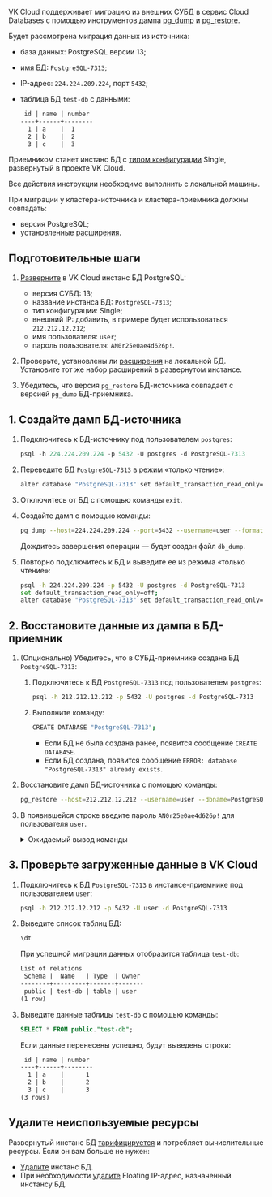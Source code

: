 VK Cloud поддерживает миграцию из внешних СУБД в сервис Cloud Databases с помощью инструментов дампа [pg_dump](https://www.postgresql.org/docs/current/app-pgdump.html) и [pg_restore](https://www.postgresql.org/docs/current/app-pgrestore.html).

Будет рассмотрена миграция данных из источника:

- база данных: PostgreSQL версии 13;
- имя БД: `PostgreSQL-7313`;
- IP-адрес: `224.224.209.224`, порт `5432`;
- таблица БД `test-db` с данными:

  ```txt
   id | name | number
  ----+------+--------
    1 | a    |  1
    2 | b    |  2
    3 | c    |  3
  ```

Приемником станет инстанс БД с [типом конфигурации](../../concepts/work-configs/) Single, развернутый в проекте VK Cloud.

Все действия инструкции необходимо выполнить с локальной машины.

<warn>

При миграции у кластера-источника и кластера-приемника должны совпадать:

- версия PostgreSQL;
- установленные [расширения](../../extensions/).

</warn>

## Подготовительные шаги

1. [Разверните](../../service-management/create/create-single-replica/) в VK Cloud инстанс БД PostgreSQL:

   - версия СУБД: 13;
   - название инстанса БД: `PostgreSQL-7313`;
   - тип конфигурации: Single;
   - внешний IP: добавить, в примере будет использоваться `212.212.12.212`;
   - имя пользователя: `user`;
   - пароль пользователя: `AN0r25e0ae4d626p!`.

1. Проверьте, установлены ли [расширения](../../extensions/) на локальной БД. Установите тот же набор расширений в развернутом инстансе.
1. Убедитесь, что версия `pg_restore` БД-источника совпадает с версией `pg_dump` БД-приемника.

## 1. Создайте дамп БД-источника

1. Подключитесь к БД-источнику под пользователем `postgres`:

   ```sql
   psql -h 224.224.209.224 -p 5432 -U postgres -d PostgreSQL-7313
   ```

1. Переведите БД `PostgreSQL-7313` в режим «только чтение»:

   ```bash
   alter database "PostgreSQL-7313" set default_transaction_read_only=on;
   ```

1. Отключитесь от БД с помощью команды `exit`.
1. Создайте дамп с помощью команды:

   ```bash
   pg_dump --host=224.224.209.224 --port=5432 --username=user --format=c --dbname=PostgreSQL-7313 --file=db_dump
   ```

   Дождитесь завершения операции — будет создан файл `db_dump`.

1. Повторно подключитесь к БД и выведите ее из режима «только чтение»:

   ```bash
   psql -h 224.224.209.224 -p 5432 -U postgres -d PostgreSQL-7313
   set default_transaction_read_only=off;
   alter database "PostgreSQL-7313" set default_transaction_read_only=off;
   ```

## 2. Восстановите данные из дампа в БД-приемник

1. (Опционально) Убедитесь, что в СУБД-приемнике создана БД `PostgreSQL-7313`:

   1. Подключитесь к БД `PostgreSQL-7313` под пользователем `postgres`:

      ```bash
      psql -h 212.212.12.212 -p 5432 -U postgres -d PostgreSQL-7313
      ```

   1. Выполните команду:

      ```bash
      CREATE DATABASE "PostgreSQL-7313";
      ```

      - Если БД не была создана ранее, появится сообщение `CREATE DATABASE`.
      - Если БД создана, появится сообщение `ERROR: database "PostgreSQL-7313" already exists`.

1. Восстановите дамп БД-источника с помощью команды:

   ```bash
   pg_restore --host=212.212.12.212 --username=user --dbname=PostgreSQL-7313 --port=5432 --verbose db_dump --single-transaction --no-privileges
   ```

1. В появившейся строке введите пароль `AN0r25e0ae4d626p!` для пользователя `user`.

   <details>
       <summary>Ожидаемый вывод команды</summary>

      ```bash
       pg_restore: creating TABLE "public.test-db"
       pg_restore: creating SEQUENCE "public.test-db_id_seq"
       pg_restore: creating SEQUENCE OWNED BY "public.test-db_id_seq"
       pg_restore: creating SEQUENCE "public.test-db_number_seq"
       pg_restore: creating SEQUENCE OWNED BY "public.test-db_number_seq"
       pg_restore: creating DEFAULT "public.test-db id"
       pg_restore: creating DEFAULT "public.test-db number"
       pg_restore: processing data for table "public.test-db"
       pg_restore: executing SEQUENCE SET test-db_id_seq
       pg_restore: executing SEQUENCE SET test-db_number_seq
       pg_restore: creating CONSTRAINT "public.test-db test-db_pkey"
       ```

   </details>

## 3. Проверьте загруженные данные в VK Cloud

1. Подключитесь к БД `PostgreSQL-7313` в инстансе-приемнике под пользователем `user`:

   ```bash
   psql -h 212.212.12.212 -p 5432 -U user -d PostgreSQL-7313
   ```

1. Выведите список таблиц БД:

   ```sql
   \dt
   ```

   При успешной миграции данных отобразится таблица `test-db`:

   ```txt
   List of relations
    Schema |  Name   | Type  | Owner
   --------+---------+-------+-------
    public | test-db | table | user
   (1 row)
   ```

1. Выведите данные таблицы `test-db` с помощью команды:

   ```sql
   SELECT * FROM public."test-db";
   ```

   Если данные перенесены успешно, будут выведены строки:

   ```txt
    id | name | number
   ----+------+--------
     1 | a    |      1
     2 | b    |      2
     3 | c    |      3
   (3 rows)
   ```

## Удалите неиспользуемые ресурсы

Развернутый инстанс БД [тарифицируется](../../tariffication/) и потребляет вычислительные ресурсы. Если он вам больше не нужен:

- [Удалите](../../service-management/manage-instance/postgresql#uvelichenie_razmera_diska_s_dannymi) инстанс БД.
- При необходимости [удалите](/ru/networks/vnet/service-management/ip/floating-ip#delete) Floating IP-адрес, назначенный инстансу БД.

